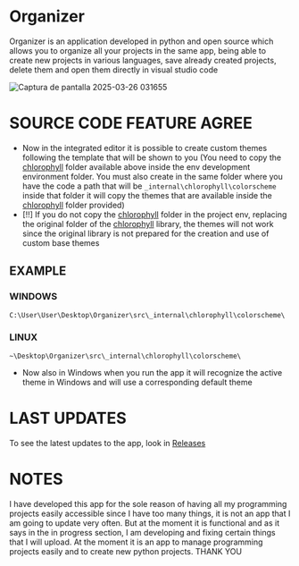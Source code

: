 # Organizer
Organizer is an application developed in python and open source which allows you to organize all your projects in the same app, being able to create new projects in various languages, save already created projects, delete them and open them directly in visual studio code


![Captura de pantalla 2025-03-26 031655](https://github.com/user-attachments/assets/143898df-5730-4e97-8d78-d61f43c00aac)


# SOURCE CODE FEATURE AGREE
* Now in the integrated editor it is possible to create custom themes following the template that will be shown to you (You need to copy the [chlorophyll](https://github.com/rdbende/chlorophyll) folder available above inside the env development environment folder. You must also create in the same folder where you have the code a path that will be ```_internal\chlorophyll\colorscheme```
inside that folder it will copy the themes that are available inside the [chlorophyll](https://github.com/rdbende/chlorophyll) folder provided)
* [!!] If you do not copy the [chlorophyll](https://github.com/rdbende/chlorophyll) folder in the project env, replacing the original folder of the [chlorophyll](https://github.com/rdbende/chlorophyll) library, the themes will not work since the original library is not prepared for the creation and use of custom base themes

## EXAMPLE
### WINDOWS
```C:\User\User\Desktop\Organizer\src\_internal\chlorophyll\colorscheme\```
### LINUX
```~\Desktop\Organizer\src\_internal\chlorophyll\colorscheme\```

* Now also in Windows when you run the app it will recognize the active theme in Windows and will use a corresponding default theme


# LAST UPDATES
To see the latest updates to the app, look in [Releases](https://github.com/Nooch98/Organizer/releases)

# NOTES
I have developed this app for the sole reason of having all my programming projects easily accessible since I have too many things, it is not an app that I am going to update very often. But at the moment it is functional and as it says in the in progress section, I am developing and fixing certain things that I will upload. At the moment it is an app to manage programming projects easily and to create new python projects.
THANK YOU
